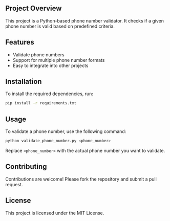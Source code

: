 ## Project Overview

This project is a Python-based phone number validator. It checks if a given phone number is valid based on predefined criteria.

## Features

- Validate phone numbers
- Support for multiple phone number formats
- Easy to integrate into other projects

## Installation

To install the required dependencies, run:

```bash
pip install -r requirements.txt
```

## Usage

To validate a phone number, use the following command:

```python
python validate_phone_number.py <phone_number>
```

Replace `<phone_number>` with the actual phone number you want to validate.

## Contributing

Contributions are welcome! Please fork the repository and submit a pull request.

## License

This project is licensed under the MIT License.
